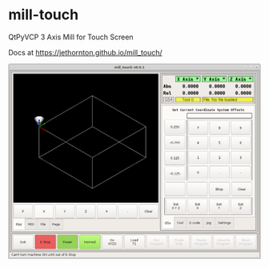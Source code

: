 # mill-touch
QtPyVCP 3 Axis Mill for Touch Screen


Docs at https://jethornton.github.io/mill_touch/

![Mill Touch QtPyVCP](mill-touch-01.png)
